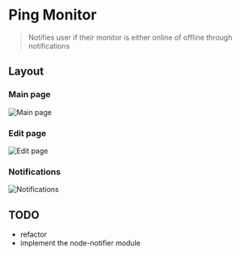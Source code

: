# Ping Monitor

> Notifies user if their monitor is either online of offline through notifications

## Layout

### Main page
![Main page](https://i.imgur.com/Mg1FfBr.png)

### Edit page
![Edit page](https://i.imgur.com/G2L8Jxh.png)

### Notifications
![Notifications](https://i.imgur.com/cuZBLYi.png)

## TODO
* refactor
* implement the node-notifier module